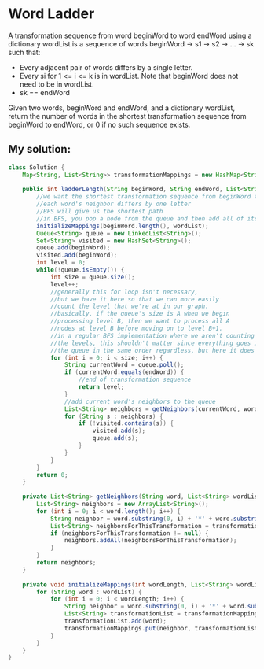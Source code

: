 # Word Ladder

A transformation sequence from word beginWord to word endWord using a dictionary wordList is a sequence of words beginWord -> s1 -> s2 -> ... -> sk such that:

* Every adjacent pair of words differs by a single letter.
* Every si for 1 <= i <= k is in wordList. Note that beginWord does not need to be in wordList.
* sk == endWord

Given two words, beginWord and endWord, and a dictionary wordList, return the number of words in the shortest transformation sequence from beginWord to endWord, or 0 if no such sequence exists.

## My solution:

```Java
class Solution {
    Map<String, List<String>> transformationMappings = new HashMap<String, List<String>>();
    
    public int ladderLength(String beginWord, String endWord, List<String> wordList) {
        //we want the shortest transformation sequence from beginWord to endWord
        //each word's neighbor differs by one letter
        //BFS will give us the shortest path
        //in BFS, you pop a node from the queue and then add all of its neighbors to said queue
        initializeMappings(beginWord.length(), wordList);
        Queue<String> queue = new LinkedList<String>();
        Set<String> visited = new HashSet<String>();
        queue.add(beginWord);
        visited.add(beginWord);
        int level = 0;
        while(!queue.isEmpty()) {
            int size = queue.size();
            level++;
            //generally this for loop isn't necessary,
            //but we have it here so that we can more easily
            //count the level that we're at in our graph.
            //basically, if the queue's size is A when we begin
            //processing level B, then we want to process all A
            //nodes at level B before moving on to level B+1.
            //in a regular BFS implementation where we aren't counting
            //the levels, this shouldn't matter since everything goes into
            //the queue in the same order regardless, but here it does matter.
            for (int i = 0; i < size; i++) {
                String currentWord = queue.poll();
                if (currentWord.equals(endWord)) {
                    //end of transformation sequence
                    return level;
                }
                //add current word's neighbors to the queue
                List<String> neighbors = getNeighbors(currentWord, wordList);
                for (String s : neighbors) {
                    if (!visited.contains(s)) {
                        visited.add(s);
                        queue.add(s);
                    }
                }
            }
        }
        return 0;
    }
    
    private List<String> getNeighbors(String word, List<String> wordList) {
        List<String> neighbors = new ArrayList<String>();
        for (int i = 0; i < word.length(); i++) {
            String neighbor = word.substring(0, i) + '*' + word.substring(i+1, word.length());
            List<String> neighborsForThisTransformation = transformationMappings.get(neighbor);
            if (neighborsForThisTransformation != null) {
                neighbors.addAll(neighborsForThisTransformation);
            }
        }
        return neighbors;
    }
    
    private void initializeMappings(int wordLength, List<String> wordList) {
        for (String word : wordList) {
            for (int i = 0; i < wordLength; i++) {
                String neighbor = word.substring(0, i) + '*' + word.substring(i+1, wordLength);
                List<String> transformationList = transformationMappings.getOrDefault(neighbor, new ArrayList<String>());
                transformationList.add(word);
                transformationMappings.put(neighbor, transformationList);
            }
        }
    }
}
```
